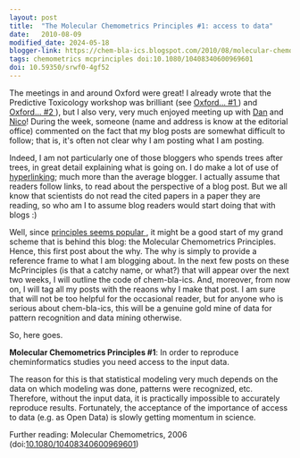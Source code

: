 ```yaml
---
layout: post
title:  "The Molecular Chemometrics Principles #1: access to data"
date:   2010-08-09
modified_date: 2024-05-18
blogger-link: https://chem-bla-ics.blogspot.com/2010/08/molecular-chemometrics-principles-1.html
tags: chemometrics mcprinciples doi:10.1080/10408340600969601
doi: 10.59350/srwf0-4gf52
---
```


The meetings in and around Oxford were great! I already wrote that the Predictive Toxicology workshop was brilliant
(see [Oxford... #1 <i class="fa-solid fa-recycle fa-xs"></i>](/2010/08/01/oxford.html)) and
[Oxford... #2 <i class="fa-solid fa-recycle fa-xs"></i>](/2010/08/06/oxford-2.html)), but I also very, very much enjoyed meeting up
with [Dan](http://www.danhagon.me.uk/blog/) and [Nico](http://semanticscience.wordpress.com/)! During the week, someone
(name and address is know at the editorial office) commented on the fact that my blog posts are somewhat difficult
to follow; that is, it's often not clear why I am posting what I am posting.

Indeed, I am not particularly one of those bloggers who spends trees after trees, in great detail explaining what is going on.
I do make a lot of use of [hyperlinking](http://en.wikipedia.org/wiki/Hyperlink); much more than the average blogger. I
actually assume that readers follow links, to read about the perspective of a blog post. But we all know that scientists
do not read the cited papers in a paper they are reading, so who am I to assume blog readers would start doing that with blogs :)

Well, since [principles seems popular <i class="fa-solid fa-recycle fa-xs"></i>](/2010/02/19/open-data-panton-principles.html), it might be
a good start of my grand scheme that is behind this blog: the Molecular Chemometrics Principles. Hence, this first post about
the why. The why is simply to provide a reference frame to what I am blogging about. In the next few posts on these
McPrinciples (is that a catchy name, or what?) that will appear over the next two weeks, I will outline the code of
chem-bla-ics. And, moreover, from now on, I will tag all my posts with the reaons why I make that post. I am sure that will
not be too helpful for the occasional reader, but for anyone who is serious about chem-bla-ics, this will be a genuine gold
mine of data for pattern recognition and data mining otherwise.

So, here goes.

**Molecular Chemometrics Principles #1**: In order to reproduce cheminformatics studies you need access to the input data.

The reason for this is that statistical modeling very much depends on the data on which modeling was done, patterns
were recognized, etc. Therefore, without the input data, it is practically impossible to accurately reproduce results.
Fortunately, the acceptance of the importance of access to data (e.g. as Open Data) is slowly getting momentum in
science.

Further reading: Molecular Chemometrics, 2006 (doi:[10.1080/10408340600969601](https://doi.org/10.1080/10408340600969601))
